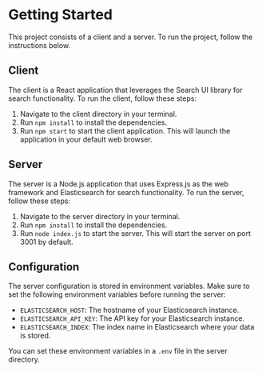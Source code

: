 # Getting Started

This project consists of a client and a server. To run the project, follow the instructions below.

## Client

The client is a React application that leverages the Search UI library for search functionality. To run the client, follow these steps:

1. Navigate to the client directory in your terminal.
2. Run `npm install` to install the dependencies.
3. Run `npm start` to start the client application. This will launch the application in your default web browser.

## Server

The server is a Node.js application that uses Express.js as the web framework and Elasticsearch for search functionality. To run the server, follow these steps:

1. Navigate to the server directory in your terminal.
2. Run `npm install` to install the dependencies.
3. Run `node index.js` to start the server. This will start the server on port 3001 by default.

## Configuration

The server configuration is stored in environment variables. Make sure to set the following environment variables before running the server:

* `ELASTICSEARCH_HOST`: The hostname of your Elasticsearch instance.
* `ELASTICSEARCH_API_KEY`: The API key for your Elasticsearch instance.
* `ELASTICSEARCH_INDEX`: The index name in Elasticsearch where your data is stored.

You can set these environment variables in a `.env` file in the server directory.
